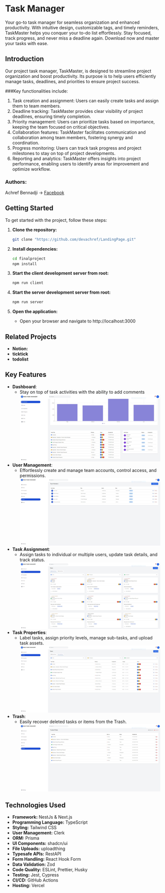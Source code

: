 # Task Manager

Your go-to task manager for seamless organization and enhanced productivity. With intuitive design, customizable tags, and timely reminders, TaskMaster helps you conquer your to-do list effortlessly. Stay focused, track progress, and never miss a deadline again. Download now and master your tasks with ease.

## Introduction

Our project task manager, TaskMaster, is designed to streamline project organization and boost productivity. Its purpose is to help users efficiently manage tasks, deadlines, and priorities to ensure project success. 

###Key functionalities include:
1. Task creation and assignment: Users can easily create tasks and assign them to team members.
2. Deadline tracking: TaskMaster provides clear visibility of project deadlines, ensuring timely completion.
3. Priority management: Users can prioritize tasks based on importance, keeping the team focused on critical objectives.
4. Collaboration features: TaskMaster facilitates communication and collaboration among team members, fostering synergy and coordination.
5. Progress monitoring: Users can track task progress and project milestones to stay on top of project developments.
6. Reporting and analytics: TaskMaster offers insights into project performance, enabling users to identify areas for improvement and optimize workflow.
   
### Authors:

Achref Bennadji -> [Facebook](https://www.facebook.com/profile.php?id=100009395125800&locale=fr_FR)

## Getting Started

To get started with the project, follow these steps:

1. **Clone the repository:**
   ```bash
   git clone "https://github.com/devachref/LandingPage.git"
   ```

2. **Install dependencies:**
   ```bash
   cd finalproject
   npm install
   ```

3. **Start the client development server from root:**
   ```bash
   npm run client
   ```

3. **Start the server development server from root:**
   ```bash
   npm run server
   ```

4. **Open the application:**
   - Open your browser and navigate to http://localhost:3000


## Related Projects

- **Notion:**
- **ticktick**
- **todolist**


## Key Features

- **Dashboard**:
  - Stay on top of task activities with the ability to add comments
    ![Task Manager](images/Dash2.JPG)
- **User Management**:
  - Effortlessly create and manage team accounts, control access, and permissions.
    ![Task Manager](images/Teams.JPG)
- **Task Assignment**:
  - Assign tasks to individual or multiple users, update task details, and track status.
    ![Task Manager](images/Tasks.JPG)
- **Task Properties**:
  - Label tasks, assign priority levels, manage sub-tasks, and upload task assets.
    ![Task Manager](images/Tasks2.JPG)
- **Trash**:
  - Easily recover deleted tasks or items from the Trash.
    ![Task Manager](images/trash.JPG)
    
## Technologies Used

- **Framework:** NestJs & Next.js
- **Programming Language:** TypeScript
- **Styling:** Tailwind CSS
- **User Management:** Clerk
- **ORM:** Prisma
- **UI Components:** shadcn/ui
- **File Uploads:** uploadthing
- **Typesafe APIs:** RestAPI
- **Form Handling:** React Hook Form
- **Data Validation:** Zod
- **Code Quality:** ESLint, Prettier, Husky
- **Testing:** Jest, Cypress
- **CI/CD:** GitHub Actions
- **Hosting:** Vercel

